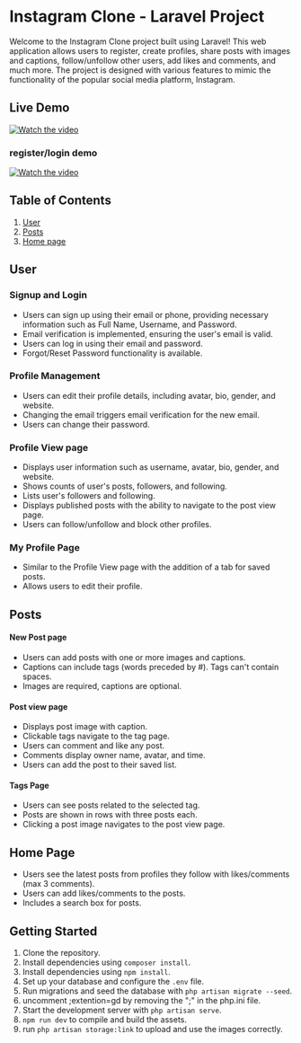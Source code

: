 # Instagram Clone - Laravel Project

Welcome to the Instagram Clone project built using Laravel! This web application allows users to register, create profiles, share posts with images and captions, follow/unfollow other users, add likes and comments, and much more. The project is designed with various features to mimic the functionality of the popular social media platform, Instagram.

## Live Demo
[![Watch the video]([https://img.youtube.com/vi/ftZtqf3u2xg/0.jpg)](https://youtu.be/msnggAVaHpI?feature=shared)

### register/login demo
[![Watch the video](https://img.youtube.com/vi/QBPCibM9ZiA/0.jpg)](https://www.youtube.com/embed/QBPCibM9ZiA)

## Table of Contents
1. [User](#user)
2. [Posts](#posts)
2. [Home page](#home-page)

## User

### Signup and Login
- Users can sign up using their email or phone, providing necessary information such as Full Name, Username, and Password.
- Email verification is implemented, ensuring the user's email is valid.
- Users can log in using their email and password.
- Forgot/Reset Password functionality is available.

### Profile Management
- Users can edit their profile details, including avatar, bio, gender, and website.
- Changing the email triggers email verification for the new email.
- Users can change their password.

### Profile View page
- Displays user information such as username, avatar, bio, gender, and website.
- Shows counts of user's posts, followers, and following.
- Lists user's followers and following.
- Displays published posts with the ability to navigate to the post view page.
- Users can follow/unfollow and block other profiles.

### My Profile Page
- Similar to the Profile View page with the addition of a tab for saved posts.
- Allows users to edit their profile.


## Posts

#### New Post page
- Users can add posts with one or more images and captions.
- Captions can include tags (words preceded by #). Tags can't contain spaces.
- Images are required, captions are optional.

#### Post view page
- Displays post image with caption.
- Clickable tags navigate to the tag page.
- Users can comment and like any post.
- Comments display owner name, avatar, and time.
- Users can add the post to their saved list.

#### Tags Page
- Users can see posts related to the selected tag.
- Posts are shown in rows with three posts each.
- Clicking a post image navigates to the post view page.

## Home Page
- Users see the latest posts from profiles they follow with likes/comments (max 3 comments).
- Users can add likes/comments to the posts.
- Includes a search box for posts.

## Getting Started
1. Clone the repository.
2. Install dependencies using `composer install`.
3. Install dependencies using `npm install`.
4. Set up your database and configure the `.env` file.
5. Run migrations and seed the database with `php artisan migrate --seed`.
6. uncomment ;extention=gd by removing the ";" in the php.ini file.
7. Start the development server with `php artisan serve`.
8. `npm run dev` to compile and build the assets.
9. run `php artisan storage:link` to upload and use the images correctly.
